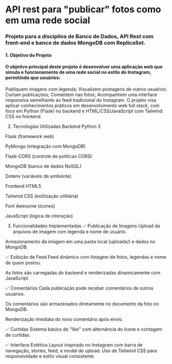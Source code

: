  # API rest para "publicar" fotos como em uma rede social

### Projeto para a disciplina de Banco de Dados, API Rest com front-end e banco de dados MongoDB com ReplicaSet.
#### 1. Objetivo do Projeto
#### O objetivo principal deste projeto é desenvolver uma aplicação web que simula o funcionamento de uma rede social no estilo do Instagram, permitindo que usuários:

Publiquem imagens com legenda;
Visualizem postagens de outros usuários;
Curtam publicações;
Comentem nas fotos;
Acompanhem uma interface responsiva semelhante ao feed tradicional do Instagram.
O projeto visa aplicar conhecimentos práticos em desenvolvimento web full stack, com foco em Python (Flask) no backend e HTML/CSS/JavaScript com Tailwind CSS no frontend.

2. Tecnologias Utilizadas
Backend
Python 3

Flask (framework web)

PyMongo (integração com MongoDB)

Flask-CORS (controle de políticas CORS)

MongoDB (banco de dados NoSQL)

Dotenv (variáveis de ambiente)

Frontend
HTML5

Tailwind CSS (estilização utilitária)

Font Awesome (ícones)

JavaScript (lógica de interação)

3. Funcionalidades Implementadas
✅ Publicação de Imagens
Upload de arquivos de imagem com legenda e nome de usuário.

Armazenamento da imagem em uma pasta local (uploads/) e dados no MongoDB.

✅ Exibição de Feed
Feed dinâmico com listagem de fotos, legendas e nome de quem postou.

As fotos são carregadas do backend e renderizadas dinamicamente com JavaScript.

✅ Comentários
Cada publicação pode receber comentários de outros usuários.

Os comentários são armazenados diretamente no documento da foto no MongoDB.

Renderização imediata do novo comentário após envio.

✅ Curtidas
Sistema básico de "like" com alternância do ícone e contagem de curtidas.

✅ Interface Estética
Layout inspirado no Instagram com barra de navegação, stories, feed, e modal de upload.
Uso de Tailwind CSS para responsividade e estilo visual consistente.

